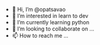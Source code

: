 - 👋 Hi, I’m @opatsavao
- 👀 I’m interested in learn to dev
- 🌱 I’m currently learning python
- 💞️ I’m looking to collaborate on ...
- 📫 How to reach me ...

<!---
opatsavao/opatsavao is a ✨ special ✨ repository because its `README.md` (this file) appears on your GitHub profile.
You can click the Preview link to take a look at your changes.
--->
